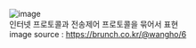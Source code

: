 ![image](https://user-images.githubusercontent.com/44331989/131271470-fce913bf-5a58-4388-90cc-1bbb488ff1e5.png) <br>
인터넷 프로토콜과 전송제어 프로토콜을 묶어서 표현 <br>
image source : https://brunch.co.kr/@wangho/6 
